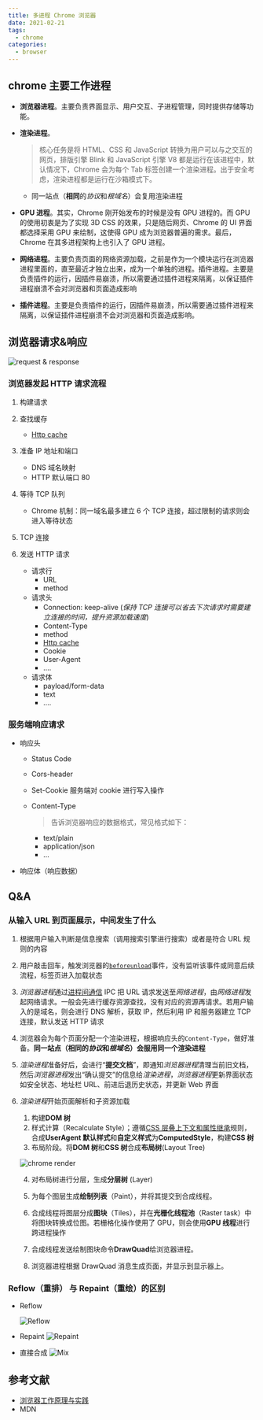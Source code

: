 ```yaml
---
title: 多进程 Chrome 浏览器
date: 2021-02-21
tags:
  - chrome
categories:
  - browser
---
```


## chrome 主要工作进程

- **浏览器进程**。主要负责界面显示、用户交互、子进程管理，同时提供存储等功能。

- **渲染进程**。

  > 核心任务是将 HTML、CSS 和 JavaScript 转换为用户可以与之交互的网页，排版引擎 Blink 和 JavaScript 引擎 V8 都是运行在该进程中，默认情况下，Chrome 会为每个 Tab 标签创建一个渲染进程。出于安全考虑，渲染进程都是运行在沙箱模式下。

  - 同一站点（**相同**的*协议*和*根域名*）会复用渲染进程

- **GPU 进程**。其实，Chrome 刚开始发布的时候是没有 GPU 进程的。而 GPU 的使用初衷是为了实现 3D CSS 的效果，只是随后网页、Chrome 的 UI 界面都选择采用 GPU 来绘制，这使得 GPU 成为浏览器普遍的需求。最后，Chrome 在其多进程架构上也引入了 GPU 进程。

- **网络进程**。主要负责页面的网络资源加载，之前是作为一个模块运行在浏览器进程里面的，直至最近才独立出来，成为一个单独的进程。插件进程。主要是负责插件的运行，因插件易崩溃，所以需要通过插件进程来隔离，以保证插件进程崩溃不会对浏览器和页面造成影响

- **插件进程**。主要是负责插件的运行，因插件易崩溃，所以需要通过插件进程来隔离，以保证插件进程崩溃不会对浏览器和页面造成影响。

## 浏览器请求&响应

![request & response](https://static001.geekbang.org/resource/image/1b/6c/1b49976aca2c700883d48d927f48986c.png)

### 浏览器发起 HTTP 请求流程

1. 构建请求

2. 查找缓存

   - [Http cache](https://developer.mozilla.org/zh-CN/docs/Web/HTTP/Caching_FAQ)

3. 准备 IP 地址和端口

   - DNS 域名映射
   - HTTP 默认端口 80

4. 等待 TCP 队列

   - Chrome 机制：同一域名最多建立 6 个 TCP 连接，超过限制的请求则会进入等待状态

5. TCP 连接

6. 发送 HTTP 请求
   - 请求行
     - URL
     - method
   - 请求头
     - Connection: keep-alive (_保持 TCP 连接可以省去下次请求时需要建立连接的时间，提升资源加载速度_)
     - Content-Type
     - method
     - [Http cache](https://developer.mozilla.org/zh-CN/docs/Web/HTTP/Caching_FAQ)
     - Cookie
     - User-Agent
     - ....
   - 请求体
     - payload/form-data
     - text
     - ....

### 服务端响应请求

- 响应头

  - Status Code
  - Cors-header
  - Set-Cookie 服务端对 cookie 进行写入操作

  - Content-Type
    > 告诉浏览器响应的数据格式，常见格式如下：
    - text/plain
    - application/json
    - ...

- 响应体（响应数据）

## Q&A

### 从输入 URL 到页面展示，中间发生了什么

1. 根据用户输入判断是信息搜索（调用搜索引擎进行搜索）或者是符合 URL 规则的内容

2. 用户敲击回车，触发浏览器的[`beforeunload`](https://developer.mozilla.org/en-US/docs/Web/API/Window/beforeunload_event)事件，没有监听该事件或同意后续流程，标签页进入加载状态

3. *浏览器进程*通过[进程间通信](https://zh.wikipedia.org/wiki/%E8%A1%8C%E7%A8%8B%E9%96%93%E9%80%9A%E8%A8%8A) IPC 把 URL 请求发送至*网络进程*，由*网络进程*发起网络请求。一般会先进行缓存资源查找，没有对应的资源再请求。若用户输入的是域名，则会进行 DNS 解析，获取 IP，然后利用 IP 和服务器建立 TCP 连接，默认发送 HTTP 请求

4. 浏览器会为每个页面分配一个渲染进程，根据响应头的`Content-Type`，做好准备。**同一站点（**相同**的*协议*和*根域名*）会服用同一个渲染进程**

5. *渲染进程*准备好后，会进行“**提交文档**”，即通知*浏览器进程*清理当前旧文档，然后*浏览器进程*发出“确认提交”的信息给*渲染进程*，*浏览器进程*更新界面状态如安全状态、地址栏 URL、前进后退历史状态，并更新 Web 界面

6. *渲染进程*开始页面解析和子资源加载

   1. 构建**DOM 树**
   2. 样式计算（Recalculate Style）；遵循[CSS 层叠上下文和属性继承](https://developer.mozilla.org/en-US/docs/Learn/CSS/Building_blocks/Cascade_and_inheritance)规则，合成**UserAgent 默认样式**和**自定义样式**为**ComputedStyle**，构建**CSS 树**
   3. 布局阶段。将**DOM 树**和**CSS 树**合成**布局树**(Layout Tree)

   ![chrome render](https://static001.geekbang.org/resource/image/8e/0e/8e48b77dd48bdc509958e73b9935710e.png)

   4. 对布局树进行分层，生成**分层树** (Layer)

   5. 为每个图层生成**绘制列表**（Paint），并将其提交到合成线程。

   6. 合成线程将图层分成**图块**（Tiles），并在**光栅化线程池**（Raster task）中将图块转换成位图。若栅格化操作使用了 GPU，则会使用**GPU 线程**进行跨进程操作

   7. 合成线程发送绘制图块命令**DrawQuad**给浏览器进程。

   8. 浏览器进程根据 DrawQuad 消息生成页面，并显示到显示器上。

### Reflow（重排） 与 Repaint（重绘）的区别

- Reflow

  ![Reflow](https://static001.geekbang.org/resource/image/b3/e5/b3ed565230fe4f5c1886304a8ff754e5.png)

- Repaint ![Repaint](https://static001.geekbang.org/resource/image/3c/03/3c1b7310648cccbf6aa4a42ad0202b03.png)

- 直接合成 ![Mix](https://static001.geekbang.org/resource/image/02/2c/024bf6c83b8146d267f476555d953a2c.png)

## 参考文献

- [浏览器工作原理与实践](https://time.geekbang.org/column/intro/216)
- MDN
